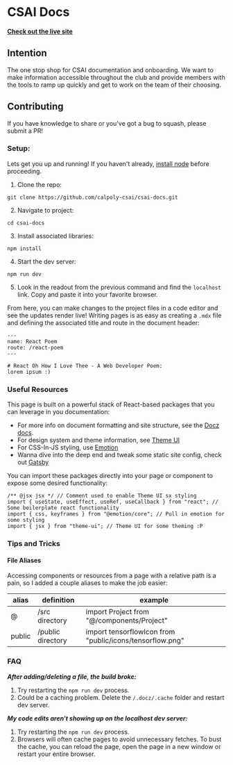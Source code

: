 # CSAI Docs

**[Check out the live site](https://kind-lichterman-90f7d9.netlify.app)**

## Intention

The one stop shop for CSAI documentation and onboarding. We want to make information accessible throughout the club and provide members with the tools to ramp up quickly and get to work on the team of their choosing.

## Contributing

If you have knowledge to share or you've got a bug to squash, please submit a PR!

### Setup:

Lets get you up and running! If you haven't already, [install node](https://nodejs.org/en/) before proceeding.

1. Clone the repo:

```
git clone https://github.com/calpoly-csai/csai-docs.git
```

2. Navigate to project:

```
cd csai-docs
```

3. Install associated libraries:

```
npm install
```

4. Start the dev server:

```
npm run dev
```

5. Look in the readout from the previous command and find the `localhost` link. Copy and paste it into your favorite browser.

From here, you can make changes to the project files in a code editor and see the updates render live! Writing pages is as easy as creating a `.mdx` file and defining the associated title and route in the document header:

```
---
name: React Poem
route: /react-poem
---

# React Oh How I Love Thee - A Web Developer Poem:
lorem ipsum :)

```

### Useful Resources

This page is built on a powerful stack of React-based packages that you can leverage in you documentation:

- For more info on document formatting and site structure, see the [Docz docs](https://www.docz.site/docs/getting-started#develop).
- For design system and theme information, see [Theme UI](https://theme-ui.com/getting-started)
- For CSS-In-JS styling, use [Emotion](https://emotion.sh/docs/introduction)
- Wanna dive into the deep end and tweak some static site config, check out [Gatsby](https://www.gatsbyjs.com/)

You can import these packages directly into your page or component to expose some desired functionality:

```
/** @jsx jsx */ // Comment used to enable Theme UI sx styling
import { useState, useEffect, useRef, useCallback } from "react"; // Some boilerplate react functionality
import { css, keyframes } from "@emotion/core"; // Pull in emotion for some styling
import { jsx } from "theme-ui"; // Theme UI for some theming :P
```

### Tips and Tricks

#### File Aliases

Accessing components or resources from a page with a relative path is a pain, so I added a couple aliases to make the job easier:

| alias  | definition        | example                                                  |
| ------ | ----------------- | -------------------------------------------------------- |
| @      | /src directory    | import Project from "@/components/Project"               |
| public | /public directory | import tensorflowIcon from "public/icons/tensorflow.png" |

### FAQ

**_After adding/deleting a file, the build broke:_**

1. Try restarting the `npm run dev` process.
2. Could be a caching problem. Delete the `/.docz/.cache` folder and restart dev server.

**_My code edits aren't showing up on the localhost dev server:_**

1. Try restarting the `npm run dev` process.
2. Browsers will often cache pages to avoid unnecessary fetches. To bust the cache, you can reload the page, open the page in a new window or restart your entire browser.
